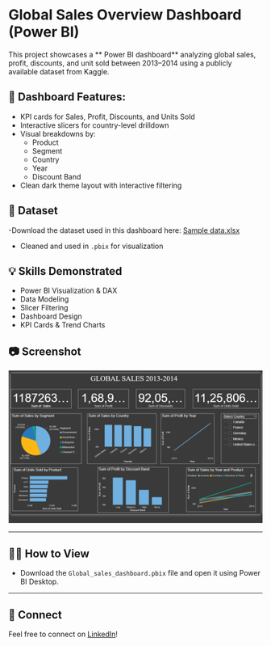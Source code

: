 # Global Sales Overview Dashboard (Power BI)

This project showcases a ** Power BI dashboard** analyzing global sales, profit, discounts, and unit sold between 2013–2014 using a publicly available dataset from Kaggle.

## 📌 Dashboard Features:
- KPI cards for Sales, Profit, Discounts, and Units Sold
- Interactive slicers for country-level drilldown
- Visual breakdowns by:
  - Product
  - Segment
  - Country
  - Year
  - Discount Band
- Clean dark theme layout with interactive filtering

## 📂 Dataset
-Download the dataset used in this dashboard here: [Sample data.xlsx](./dashboard/Sample%20data.xlsx)
- Cleaned and used in `.pbix` for visualization

## 💡 Skills Demonstrated
- Power BI Visualization & DAX
- Data Modeling
- Slicer Filtering
- Dashboard Design 
- KPI Cards & Trend Charts

## 📷 Screenshot

![Dashboard Screenshot](dashboard.png)

---

## 👩‍💻 How to View
- Download the `Global_sales_dashboard.pbix` file and open it using Power BI Desktop.

---

## 🔗 Connect
Feel free to connect on [LinkedIn](https://www.linkedin.com/in/priya-shaji-426001280/)!

